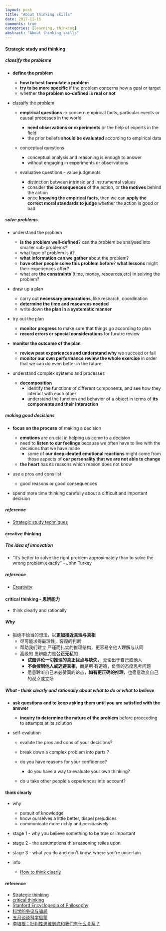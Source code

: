 ```yaml
---
layout: post
title: "About thinking skills"
date: 2017-11-16
comments: true
categories: [learning, thinking]
abstract: "About thinking skills"
---
```


#### Strategic study and thinking  

##### classify the problems  
* **define the problem**    
    - **how to best formulate a problem** 
    - **try to be more specific** if the problem concerns how a goal or target   
    - whether **the problem so-defined is real or not**  

*  classify the problem  
    - **empirical questions** -> concern empirical facts, particular events or causal processes in the world  
        + **need observations or experiments** or the help of experts in the field  
        + the prior beliefs **should be evaluated** according to empirical data  

    - conceptual questions 
        + conceptual analysis and reasoning is enough to answer 
        + without engaging in experiments or observations  

    - evaluative questions  - value judgments  
        + distinction between intrinsic and instrumental values  
        + consider **the consequences** of the action, or **the motives** behind the action  
        + once **knowing the empirical facts**, then we can **apply the correct moral standards to judge** whether the action is good or bad  


##### **solve problems**  
* understand the problem  
    - **is the problem well-defined**?  can the problem be analysed into smaller sub-problems?  
    - what type of problem is it?  
    - **what information can we gather** about the problem?  
    - **have other people solve this problem before**?  **what lessons** might their experiences offer?  
    - what are **the constraints** (time, money, resources,etc) in solving the problem?  

* draw up a plan  
    - carry out **necessary preparations**, like research, coordination  
    - **determine the time and resources needed**  
    - write down **the plan in a systematic manner**  

* try out the plan  
    - **monitor progress** to make sure that things go according to plan  
    - **record errors or special considerations** for furutre review   

* **monitor the outcome of  the plan**  
    - **review past experiences and understand why** we succeed or fail 
    - **monitor our own performance review the whole exercise** in order that
    we can do even better in the future  

* understand complex systems and processes  
    - **decomposition**    
        + identify the functions of different components,
        and see how they interact with each other  
        +  understand the function and behavior of a object in terms
    of **its components and their interaction**   


##### making good decisions  
* **focus on the process** of making a decision  
    - **emotions** are crucial in helping us come to a decision  
    - need to **listen to our feelings** because we often
    have to live with the decisions that we have made  
        + some of **our deep-deated emotional reactions** might come from
        those aspects of **our personality that we are not able to change**  
    - **the heart** has its reasons which reason does not know  

* use a pros and cons list  
    - good reasons or good consequences 

* spend more time thinking carefully about a difficult and important decision  


##### reference  
* [Strategic study techniques](https://help.open.ac.uk/strategic-study-techniques)  

#### creative thinking  

##### The idea of innovation    
* “It’s better to solve the right problem approximately than to solve the wrong problem exactly” - John Turkey  


##### reference
* [Creativity](https://philosophy.hku.hk/think/creativity/)  

#### critical thinking  - 思辨能力  
* think clearly and rationally  

##### Why 
* 拒绝不恰当的想法，以**更加接近真理与真相**  
    - 尽可能求得最理性，客观的判断  
    - 帮助我们建立 严谨而扎实的推理结构，更容易令他人理解与认同  
    - 高级的 思辨能力是**公正无私**的  
        + **试图评论一切推理的真正优点与缺失**， 无论出于自己或他人  
        + **不会控制他人或逃避真相**，而是用 有道德，负责的态度思考问题  
        + 愿意聆听自己未必赞同的论点，**如有更正确的推理**，也愿意改变自己的观点或立场 

##### What - **think clearly and rationally about what to do or what to believe**  
* **ask questions and to keep asking them until you are satisfied with the answer**  
    - **inquiry to determine the nature of the problem** before proceeding to attempts at its solution  

* self-evalution 
    - evalute the pros and cons of your decisions?  

    - break down a complex problem into parts ?

    - do you have reasons for your confidence? 
        + do you have a way to evaluate your own thinking?  

    - do u take other people's experiences into account?  
  

#### think clearly  
* why 
    - pursuit of knowledge  
    - know ourselves a little better, dispel prejudices 
    - communicate more richly and persuasively 

* stage 1 - why you believe something to be true or important  

* stage 2 - the assumptions this reasoning relies upon  

* stage 3 - what you do and don't know, where you're uncertain 

* info
    - [How to think clearly](https://psyche.co/guides/how-to-think-clearly-to-improve-understanding-and-communication)


#### reference  
* [Strategic thinking](https://philosophy.hku.hk/think/strategy/)
* [critical thinking](https://philosophy.hku.hk/think/critical/ct.php) 
* [Stanford Encyclopedia of Philosophy](https://plato.stanford.edu/entries/critical-thinking/)
* [科学的争议与骗局](http://jiangcaijian.blog.caixin.com/archives/152564)
* [五月谈谈科学启蒙](http://jiangcaijian.blog.caixin.com/archives/162965)
* [李培根：批判性思维到底和我们有什么关系？](http://zhishifenzi.blog.caixin.com/archives/171547)